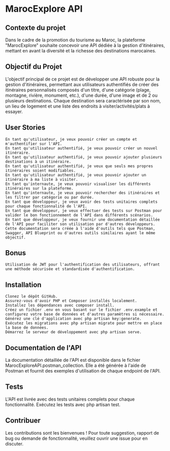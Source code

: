 # MarocExplore API

## Contexte du projet

Dans le cadre de la promotion du tourisme au Maroc, la plateforme "MarocExplore" souhaite concevoir une API dédiée à la gestion d'itinéraires, mettant en avant la diversité et la richesse des destinations marocaines.

## Objectif du Projet

L'objectif principal de ce projet est de développer une API robuste pour la gestion d'itinéraires, permettant aux utilisateurs authentifiés de créer des itinéraires personnalisés composés d'un titre, d'une catégorie (plage, montagne, rivière, monument, etc.), d'une durée, d'une image et de 2 ou plusieurs destinations. Chaque destination sera caractérisée par son nom, un lieu de logement et une liste des endroits à visiter/activités/plats à essayer.

## User Stories

    En tant qu'utilisateur, je veux pouvoir créer un compte et m'authentifier sur l'API.
    En tant qu'utilisateur authentifié, je veux pouvoir créer un nouvel itinéraire.
    En tant qu'utilisateur authentifié, je veux pouvoir ajouter plusieurs destinations à un itinéraire.
    En tant qu'utilisateur authentifié, je veux que seuls mes propres itinéraires soient modifiables.
    En tant qu'utilisateur authentifié, je veux pouvoir ajouter un itinéraire à ma liste à visiter.
    En tant qu'internaute, je veux pouvoir visualiser les différents itinéraires sur la plateforme.
    En tant qu'internaute, je veux pouvoir rechercher des itinéraires et les filtrer par catégorie ou par durée.
    En tant que développeur, je veux avoir des tests unitaires complets pour chaque fonctionnalité de l'API.
    En tant que développeur, je veux effectuer des tests sur Postman pour valider le bon fonctionnement de l'API dans différents scénarios.
    En tant que développeur, je veux fournir une documentation détaillée de l'API pour faciliter son utilisation par d'autres développeurs. Cette documentation sera créée à l'aide d'outils tels que Postman, Swagger, API Blueprint ou d'autres outils similaires ayant le même objectif.

## Bonus

    Utilisation de JWT pour l'authentification des utilisateurs, offrant une méthode sécurisée et standardisée d'authentification.

## Installation

    Clonez le dépôt GitHub.
    Assurez-vous d'avoir PHP et Composer installés localement.
    Installez les dépendances avec composer install.
    Créez un fichier .env en vous basant sur le fichier .env.example et configurez votre base de données et d'autres paramètres si nécessaire.
    Générez une clé d'application avec php artisan key:generate.
    Exécutez les migrations avec php artisan migrate pour mettre en place la base de données.
    Démarrez le serveur de développement avec php artisan serve.

## Documentation de l'API

La documentation détaillée de l'API est disponible dans le fichier MarocExploreAPI.postman_collection. Elle a été générée à l'aide de Postman et fournit des exemples d'utilisation de chaque endpoint de l'API.

## Tests

L'API est livrée avec des tests unitaires complets pour chaque fonctionnalité. Exécutez les tests avec php artisan test.

## Contribuer

Les contributions sont les bienvenues ! Pour toute suggestion, rapport de bug ou demande de fonctionnalité, veuillez ouvrir une issue pour en discuter.